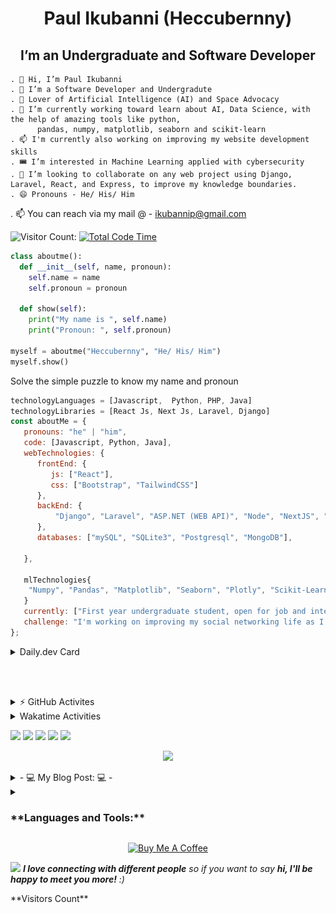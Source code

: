 <h1 align="center">Paul Ikubanni (Heccubernny)</h1>
<h2 align="center"><strong>I’m an Undergraduate and Software Developer</strong></h2>

```
. 👋 Hi, I’m Paul Ikubanni
. 👀 I’m a Software Developer and Undergradute
. 👀 Lover of Artificial Intelligence (AI) and Space Advocacy
. 🌱 I’m currently working toward learn about AI, Data Science, with the help of amazing tools like python, 
      pandas, numpy, matplotlib, seaborn and scikit-learn
. 📫 I'm currently also working on improving my website development skills
. 🎟 I’m interested in Machine Learning applied with cybersecurity
. 💞️ I’m looking to collaborate on any web project using Django, Laravel, React, and Express, to improve my knowledge boundaries.
. 😄 Pronouns - He/ His/ Him
```
. 📫 You can reach via my mail @ - <ikubannip@gmail.com>
<!--
[![Actions Status](https://github.com/heccubernny/heccubernny/workflows/wakatime-stats/badge.svg)](https://github.com/heccubernny/heccubernny/actions)

[![Actions Status](https://github.com/heccubernny/heccubernny/workflows/update-gh-activity/badge.svg)](https://github.com/heccubernny/heccubernny/actions)
-->
![Visitor Count:](https://visitor-badge.glitch.me/badge?page_id=heccubernny.heccubernny)
[![Total Code Time](https://wakatime.com/badge/user/71f104ff-4418-452a-883e-838651f90638.svg)](https://wakatime.com/@71f104ff-4418-452a-883e-838651f90638)

<!--
<img src="https://cr-ss-service.azurewebsites.net/api/ScreenShot?widget=summary&username=heccubernny&badges=2&show-avatar=false&style=--header-bg-color:%23000;--border-radius:10px" alt="Codersrank" height="250" width="500" style="vertical-align:top; margin:4px">
-->



```python
class aboutme():
  def __init__(self, name, pronoun):
    self.name = name
    self.pronoun = pronoun

  def show(self):
    print("My name is ", self.name)
    print("Pronoun: ", self.pronoun)
    
myself = aboutme("Heccubernny", "He/ His/ Him")
myself.show()
```

Solve the simple puzzle to know my name and pronoun

```javascript
technologyLanguages = [Javascript,  Python, PHP, Java]
technologyLibraries = [React Js, Next Js, Laravel, Django]
const aboutMe = {
   pronouns: "he" | "him",
   code: [Javascript, Python, Java],
   webTechnologies: {
      frontEnd: {
         js: ["React"],
         css: ["Bootstrap", "TailwindCSS"]
      },
      backEnd: {
          "Django", "Laravel", "ASP.NET (WEB API)", "Node", "NextJS", "ExpressJS",
      },
      databases: ["mySQL", "SQLite3", "Postgresql", "MongoDB"],
      
   },
   
   mlTechnologies{
    "Numpy", "Pandas", "Matplotlib", "Seaborn", "Plotly", "Scikit-Learn"
   }
   currently: ["First year undergraduate student, open for job and internship opportunities"],
   challenge: "I'm working on improving my social networking life as I devoted my time improving on myself and helping others.",
};
```

<!--
[![spotify-github-profile](https://spotify-github-profile.vercel.app/api/view?uid=315w4imye4v2tqtkrqmqqylb44ui&cover_image=true&theme=default&bar_color_cover=true)](https://spotify-github-profile.vercel.app/api/view?uid=315w4imye4v2tqtkrqmqqylb44ui&redirect=true)
-->

<details>


<summary>Daily.dev Card</summary>
<a href="https://app.daily.dev/Heccubernny"><img src="https://github.com/Heccubernny/heccubernny/blob/main/devcard.svg" width="400" alt="Ikubanni Paul's Dev Card"/></a>
</details>

</br></br>

<details>
<summary> ⚡ GitHub Activites </summary>

<br>
<p align="center">

  <img align="left" src="https://github-readme-stats.vercel.app/api/?username=Heccubernny&count_private=false&theme=draculart&show_icons=true">
</p>


  <br>
<p align="center">
  <img align="right" src="https://github-readme-stats.vercel.app/api/top-langs/?username=Heccubernny&langs_count=5&theme=dracula&show_icons=true">
</p>

[![GitHub Streak](https://github-readme-streak-stats.herokuapp.com/?user=heccubernny&theme=dark)](https://git.io/streak-stats)
<br/><br/>
<
[![Ashutosh's github activity graph](https://activity-graph.herokuapp.com/graph?username=heccubernny&theme=dracula)](https://github.com/ashutosh00710/github-readme-activity-graph)
<!-- TODO-IST:START -->
<!-- TODO-IST:END -->
<h3>Pull Request</h3>
<!--START_SECTION:activity-->
1. 🗣 Commented on [#5](https://github.com/Judge-Paul/coverwrite-ai/issues/5#issuecomment-1763332248) in [Judge-Paul/coverwrite-ai](https://github.com/Judge-Paul/coverwrite-ai)
2. 🗣 Commented on [#6](https://github.com/dsc-unilorin/gdscunilorin/issues/6#issuecomment-1762857728) in [dsc-unilorin/gdscunilorin](https://github.com/dsc-unilorin/gdscunilorin)
<!--END_SECTION:activity-->


</details>
<details>
<summary> Wakatime Activities</summary>
<!--[![Heccubernny's wakatime stats](https://github-readme-stats.vercel.app/api/wakatime?username=Heccubernny)](https://github.com/Heccubernny)--!>


<!-- START_SECTION:waka -->

<!-- END_SECTION:waka -->

<img src="https://github.com/heccubernny/heccubernny/blob/main/images/stat.svg" alt="Heccubernny Wakatime Activity"/>

</details>

<p><a href="https://www.twitter.com/ikubanni_paul"><img src="https://img.shields.io/badge/twitter-%231DA1F2.svg?&style=for-the-badge&logo=twitter&logoColor=white" height=25></a> <a href="https://www.linkedin.com/in/ikubannipaul"><img src="https://img.shields.io/badge/linkedin-%230077B5.svg?&style=for-the-badge&logo=linkedin&logoColor=white" height=25></a> <a href="https://www.instagram.com/heccubernny1/"><img src="https://img.shields.io/badge/instagram-%23E4405F.svg?&style=for-the-badge&logo=instagram&logoColor=white" height=25></a> <a href="https://medium.com/@ipom4eva"><img src="https://img.shields.io/badge/medium-%2312100E.svg?&style=for-the-badge&logo=medium&logoColor=white" height=25></a> <a href="https://dev.to/heccubernny"><img src="https://img.shields.io/badge/DEV.TO-%230A0A0A.svg?&style=for-the-badge&logo=dev-dot-to&logoColor=white" height=25></a></p>

<p align="center">
 <img align src="https://github-profile-trophy.vercel.app/?username=heccubernny&theme=onedark&column=6&rank=SSS,SS,S,AAA,AA,A,B,C)](https://github.com/ryo-ma/github-profile-trophy"/>
</p>
<details>

<summary>- 💻 My Blog Post: 💻 -</summary>

***Dev Articles***
<!-- BLOG-POST-LIST:START -->
- [Why do you need a community?](https://dev.to/heccubernny/why-do-you-need-a-community-3og0)
- [WEB 2 VS WEB 3](https://dev.to/heccubernny/web-2-vs-web-3-56af)
- [Learning the skills required to system administrate a remote Linux server from the Command-Line.](https://dev.to/heccubernny/learning-the-skills-required-to-system-administrate-a-remote-linux-server-from-the-command-line-4lh3)
<!-- BLOG-POST-LIST:END -->


***Stackoverflow Contributions***
<!-- STACKOVERFLOW:START -->
<!-- STACKOVERFLOW:END -->

</details>

<details>

<summary><h3>**Languages and Tools:** </h3> </summary>
<summary>***Software Development Tools***</summary>
<p align="center">

  <img src="https://raw.githubusercontent.com/github/explore/80688e429a7d4ef2fca1e82350fe8e3517d3494d/topics/git/git.png" alt="VS Code" height="40" style="vertical-align:top; margin:4px">&nbsp;
  <img src="https://raw.githubusercontent.com/github/explore/80688e429a7d4ef2fca1e82350fe8e3517d3494d/topics/nodejs/nodejs.png" alt="VS Code" height="40" style="vertical-align:top; margin:4px">&nbsp;
  <img src="https://raw.githubusercontent.com/github/explore/80688e429a7d4ef2fca1e82350fe8e3517d3494d/topics/laravel/laravel.png" alt="VS Code" height="40" style="vertical-align:top; margin:4px">&nbsp;
  <img src="https://raw.githubusercontent.com/github/explore/80688e429a7d4ef2fca1e82350fe8e3517d3494d/topics/express/express.png" alt="VS Code" height="40" style="vertical-align:top; margin:4px">&nbsp;
  <img src="https://raw.githubusercontent.com/github/explore/80688e429a7d4ef2fca1e82350fe8e3517d3494d/topics/react/react.png" alt="VS Code" height="40" style="vertical-align:top; margin:4px">&nbsp;
  <img src="https://github.com/devicons/devicon/blob/master/icons/github/github-original.svg" title="Github" alt="Github" width="40" height="40"/>&nbsp;
  <img src="https://github.com/devicons/devicon/blob/master/icons/git/git-original-wordmark.svg" title="Git" alt="Git" width="40" height="40"/>&nbsp;
  <img src="https://github.com/devicons/devicon/blob/master/icons/html5/html5-original.svg" title="HTML5" alt="HTML" width="40" height="40"/>&nbsp;
  <img src="https://github.com/devicons/devicon/blob/master/icons/css3/css3-plain-wordmark.svg"  title="CSS3" alt="CSS" width="40" height="40"/>&nbsp;
  <img src="https://github.com/devicons/devicon/blob/master/icons/mysql/mysql-original-wordmark.svg" title="MySQL"  alt="MySQL" width="40" height="40"/>&nbsp;
  <img src="https://github.com/devicons/devicon/blob/master/icons/wordpress/wordpress-original.svg" title="WordPress" alt="WordPress" width="40" height="40"/>&nbsp;
  <img src="https://raw.githubusercontent.com/github/explore/80688e429a7d4ef2fca1e82350fe8e3517d3494d/topics/postgresql/postgresql.png" alt="VS Code" height="40" style="vertical-align:top; margin:4px">&nbsp;  
  <img src="https://raw.githubusercontent.com/github/explore/80688e429a7d4ef2fca1e82350fe8e3517d3494d/topics/google/google.png" alt="VS Code" height="40" style="vertical-align:top; margin:4px">
  
  <!--     <img src="https://raw.githubusercontent.com/github/explore/80688e429a7d4ef2fca1e82350fe8e3517d3494d/topics/sql/sql.png" alt="VS Code" height="40" style="vertical-align:top; margin:4px">  -->

  
 </p>
 
 <summary>***Data Science / Machine Learning Tools***</summary>
 <p align = "center">
  <img src="https://raw.githubusercontent.com/github/explore/80688e429a7d4ef2fca1e82350fe8e3517d3494d/topics/django/django.png" alt="VS Code" height="40" style="vertical-align:top; margin:4px">
   <img src="https://github.com/devicons/devicon/blob/master/icons/pandas/pandas-original-wordmark.svg" title="Pandas" alt="Pandas" width="40" height="40"/>&nbsp;
  <img src="https://github.com/devicons/devicon/blob/master/icons/numpy/numpy-original-wordmark.svg" title="Numpy" alt="Numpy" width="40" height="40"/>&nbsp;
  </p>
  
  
<summary>***Programming Language***</summary>
<p align="center">
<img src="https://raw.githubusercontent.com/github/explore/80688e429a7d4ef2fca1e82350fe8e3517d3494d/topics/python/python.png" alt="Python" height="40" style="vertical-align:top; margin:4px">&nbsp;
<img src="https://raw.githubusercontent.com/github/explore/80688e429a7d4ef2fca1e82350fe8e3517d3494d/topics/javascript/javascript.png" alt="Javascript" height="40" style="vertical-align:top; margin:4px">&nbsp;
<img src="https://raw.githubusercontent.com/github/explore/80688e429a7d4ef2fca1e82350fe8e3517d3494d/topics/powershell/powershell.png" alt="cpp" height="40"
style="vertical-align:top; margin: 4px">&nbsp;
    <img src="https://raw.githubusercontent.com/github/explore/80688e429a7d4ef2fca1e82350fe8e3517d3494d/topics/java/java.png" alt="VS Code" height="40" style="vertical-align:top; margin:4px">&nbsp;
  <img src="https://raw.githubusercontent.com/github/explore/80688e429a7d4ef2fca1e82350fe8e3517d3494d/topics/php/php.png" alt="VS Code" height="40" style="vertical-align:top; margin:4px">&nbsp;

  

<br></br>
<summary>## Currently Learning</summary>
<p align="center">
  <img src="https://raw.githubusercontent.com/github/explore/80688e429a7d4ef2fca1e82350fe8e3517d3494d/topics/mongodb/mongodb.png" alt="VS Code" height="40" style="vertical-align:top; margin:4px">&nbsp;
<img src="https://raw.githubusercontent.com/github/explore/80688e429a7d4ef2fca1e82350fe8e3517d3494d/topics/aws/aws.png" alt="cpp" height="40"
style="vertical-align:top; margin: 4px">&nbsp;
  <img src="https://github.com/devicons/devicon/blob/master/icons/docker/docker-original.svg" title="Docker" alt="Docker" width="40" height="40"/>&nbsp;
<!-- <img src="https://raw.githubusercontent.com/github/explore/80688e429a7d4ef2fca1e82350fe8e3517d3494d/topics/cpp/cpp.png" alt="cpp" height="40" -->
<!-- style="vertical-align:top; margin: 4px"> -->  
  <img src="https://raw.githubusercontent.com/github/explore/80688e429a7d4ef2fca1e82350fe8e3517d3494d/topics/csharp/csharp.png" alt="cpp" height="40"
style="vertical-align:top; margin: 4px">&nbsp;
  <img src="https://raw.githubusercontent.com/github/explore/80688e429a7d4ef2fca1e82350fe8e3517d3494d/topics/azure/azure.png" alt="cpp" height="40"
style="vertical-align:top; margin: 4px">&nbsp;
   <img src="https://raw.githubusercontent.com/github/explore/80688e429a7d4ef2fca1e82350fe8e3517d3494d/topics/flutter/flutter.png" alt="VS Code" height="40" style="vertical-align:top; margin:4px">&nbsp;
   <img src="https://raw.githubusercontent.com/github/explore/80688e429a7d4ef2fca1e82350fe8e3517d3494d/topics/dart/dart.png" alt="cpp" height="40"
style="vertical-align:top; margin: 4px">&nbsp;  
   <img src="https://raw.githubusercontent.com/github/explore/80688e429a7d4ef2fca1e82350fe8e3517d3494d/topics/typescript/typescript.png" alt="VS Code" height="40" style="vertical-align:top; margin:4px">&nbsp;
</p>
<summary>
## To Learn in the Future:
</summary>
<p align="center">
  <img src="https://raw.githubusercontent.com/github/explore/80688e429a7d4ef2fca1e82350fe8e3517d3494d/topics/bitcoin/bitcoin.png" alt="cpp" height="40"
style="vertical-align:top; margin: 4px">
  <img src="https://raw.githubusercontent.com/github/explore/80688e429a7d4ef2fca1e82350fe8e3517d3494d/topics/react-native/react-native.png" alt="VS Code" height="40" style="vertical-align:top; margin:4px">
  <img src="https://raw.githubusercontent.com/github/explore/80688e429a7d4ef2fca1e82350fe8e3517d3494d/topics/redis/redis.png" alt="VS Code" height="40" style="vertical-align:top; margin:4px">
  <img src="https://raw.githubusercontent.com/github/explore/80688e429a7d4ef2fca1e82350fe8e3517d3494d/topics/ethereum/ethereum.png" alt="cpp" height="40"
style="vertical-align:top; margin: 4px">
  <img src="https://github.com/devicons/devicon/blob/master/icons/azure/azure-original.svg" title="Java" alt="Java" width="40" height="40"/>&nbsp;
  <img src="https://github.com/devicons/devicon/blob/master/icons/microsoftsqlserver/microsoftsqlserver-plain-wordmark.svg" title="MS SqlServer" alt="MS SqlServer" width="40" height="40"/>&nbsp;
  <img src="https://github.com/devicons/devicon/blob/master/icons/rstudio/rstudio-original.svg" title="RStudio" alt="RStudio" width="40" height="40"/>&nbsp;

 

</p>  
 
<summary>***Misc Tools***</summary>
  <p align="center">
<img src="https://raw.githubusercontent.com/github/explore/80688e429a7d4ef2fca1e82350fe8e3517d3494d/topics/visual-studio-code/visual-studio-code.png" alt="VS Code" height="40" style="vertical-align:top; margin:4px">
  <img src="https://raw.githubusercontent.com/github/explore/80688e429a7d4ef2fca1e82350fe8e3517d3494d/topics/firebase/firebase.png" alt="VS Code" height="40" style="vertical-align:top; margin:4px">
  <img src="https://raw.githubusercontent.com/github/explore/80688e429a7d4ef2fca1e82350fe8e3517d3494d/topics/vim/vim.png" alt="VS Code" height="40" style="vertical-align:top; margin:4px">
  
</p>
  

</details>



<p align="center">
<a href="https://www.buymeacoffee.com/heccubernny" target="_blank"><img src="https://cdn.buymeacoffee.com/buttons/default-red.png" alt="Buy Me A Coffee" height="40" width="170" ></a>
</p>

<img src="https://media.giphy.com/media/LnQjpWaON8nhr21vNW/giphy.gif" width="60"> <em><b>I love connecting with different people</b> so if you want to say <b>hi, I'll be happy to meet you more!</b> :)</em>
<!--<a href="https://github.com/sponsors/heccubernny" title="Sponsor Heccubernny"><img src="/assets/sponsor.svg?sanitize=true" width="94" height="28" aria-hidden="true"></a>--!>
**Visitors Count**  
<!--[VisitorCount](https://profile-counter.glitch.me/{Heccubernny}/count.svg)--!>

<!--
**Heccubernny/heccubernny** is a ✨ _special_ ✨ repository because its `README.md` (this file) appears on your GitHub profile.
--!>
